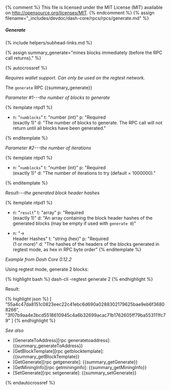 {% comment %}
This file is licensed under the MIT License (MIT) available on
http://opensource.org/licenses/MIT.
{% endcomment %}
{% assign filename="_includes/devdoc/dash-core/rpcs/rpcs/generate.md" %}

##### Generate
{% include helpers/subhead-links.md %}

<!-- __ -->

{% assign summary_generate="mines blocks immediately (before the RPC call returns)." %}

{% autocrossref %}

*Requires wallet support. Can only be used on the regtest network.*

The `generate` RPC {{summary_generate}}

*Parameter #1---the number of blocks to generate*

{% itemplate ntpd1 %}
- n: "`numblocks`"
  t: "number (int)"
  p: "Required<br>(exactly 1)"
  d: "The number of blocks to generate.  The RPC call will not return until all blocks have been generated."

{% enditemplate %}

*Parameter #2---the number of iterations*

{% itemplate ntpd1 %}
- n: "`numblocks`"
  t: "number (int)"
  p: "Required<br>(exactly 1)"
  d: "The number of iterations to try (default = 1000000)."

{% enditemplate %}


*Result---the generated block header hashes*

{% itemplate ntpd1 %}
- n: "`result`"
  t: "array"
  p: "Required<br>(exactly 1)"
  d: "An array containing the block header hashes of the generated blocks (may be empty if used with `generate 0`)"

- n: "→<br>Header Hashes"
  t: "string (hex)"
  p: "Required<br>(1 or more)"
  d: "The hashes of the headers of the blocks generated in regtest mode, as hex in RPC byte order"
{% enditemplate %}

*Example from Dash Core 0.12.2*

Using regtest mode, generate 2 blocks:

{% highlight bash %}
dash-cli -regtest generate 2
{% endhighlight %}

Result:

{% highlight json %}
[
  "55a4c47da8151c0823eec22c41ebc6d690a0288302179625bae9eb6f36808266",
  "3f07b9aa4e3bcd5518610945c4a6b32699acac71b1762605ff79ba553111fc79"
]
{% endhighlight %}

*See also*

* [GenerateToAddress][rpc generatetoaddress]: {{summary_generateToAddress}}
* [GetBlockTemplate][rpc getblocktemplate]: {{summary_getBlockTemplate}}
* [GetGenerate][rpc getgenerate]: {{summary_getGenerate}}
* [GetMiningInfo][rpc getmininginfo]: {{summary_getMiningInfo}}
* [SetGenerate][rpc setgenerate]: {{summary_setGenerate}}

{% endautocrossref %}

